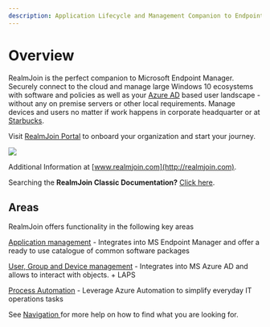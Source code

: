 ```yaml
---
description: Application Lifecycle and Management Companion to Endpoint Manager
---
```


# Overview

RealmJoin is the perfect companion to Microsoft Endpoint Manager. Securely connect to the cloud and manage large Windows 10 ecosystems with software and policies as well as your [Azure AD](https://azure.microsoft.com/en-us/services/active-directory/) based user landscape - without any on premise servers or other local requirements. Manage devices and users no matter if work happens in corporate headquarter or at [Starbucks](https://www.starbucks.com).

Visit [RealmJoin Portal](https://portal.realmjoin.com) to onboard your organization and start your journey.

![](.gitbook/assets/rjvnext-appstore.png)

Additional Information at [www.realmjoin.com](http://realmjoin.com).

Searching the **RealmJoin Classic Documentation?** [Click here](https://docs-classic.realmjoin.com).

## Areas

RealmJoin offers functionality in the following key areas

[Application management](AppManagement/) - Integrates into MS Endpoint Manager and offer a ready to use catalogue of common software packages

[User, Group and Device management](user-group-device-management/) - Integrates into MS Azure AD and allows to interact with objects. + LAPS

[Process Automation](runbooks/) - Leverage Azure Automation to simplify everyday IT operations tasks

See [Navigation ](readme/navigation.md)for more help on how to find what you are looking for.
